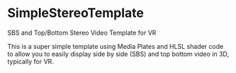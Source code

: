 # SimpleStereoTemplate
SBS and Top/Bottom Stereo Video Template for VR

This is a super simple template using Media Plates and HLSL shader code to allow you to easily display side by side (SBS) and top bottom video in 3D, typically for VR.
